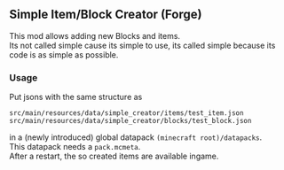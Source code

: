 Simple Item/Block Creator (Forge)
-----------
This mod allows adding new Blocks and items.  
Its not called simple cause its simple to use, 
its called simple because its code is as simple 
as possible.  

### Usage

Put jsons with the same structure as 
```
src/main/resources/data/simple_creator/items/test_item.json
src/main/resources/data/simple_creator/blocks/test_block.json
```
in a (newly introduced) global datapack `(minecraft root)/datapacks`.  
This datapack needs a `pack.mcmeta`.  
After a restart, the so created items are available ingame.
